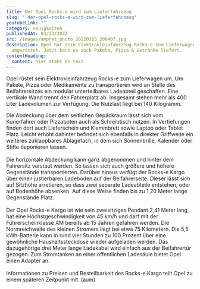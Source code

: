 ```yaml
---
title: Der Opel Rocks-e wird zum Lieferfahrzeug
slug: " der-opel-rocks-e-wird-zum-lieferfahrzeug"
youtubeLink: ""
category: neuigkeiten
publishedAt: 03/23/2022
src: /images/ampnet_photo_20220323_208407.jpg
description: Opel hat sein Elektrokleinfahrzeug Rocks-e zum Lieferwagen
  umgerüstet. Jetzt kann es auch Pakete, Pizza & Getränke liefern.
contentHeading:
  content: hier steht dn text
---
```

Opel rüstet sein Elektrokleinfahrzeug Rocks-e zum Lieferwagen um. Um Pakete, Pizza oder Medikamente zu transportieren wird an Stelle des Beifahrersitzes ein modular unterteilbares Ladeabteil geschaffen. Eine vertikale Wand trennt den Fahrerplatz ab. Insgesamt stehen mehr als 400 Liter Ladevolumen zur Verfügung. Die Nutzlast liegt bei 140 Kilogramm.

Die Abdeckung über dem seitlichen Gepäckraum lässt sich vom Kurierfahrer oder Pizzaboten auch als Schreibtisch nutzen. In Vertiefungen finden dort auch Lieferschein und Klemmbrett sowie Laptop oder Tablet Platz. Leicht erhöht dahinter befindet sich ebenfalls in direkter Griffweite ein weiteres zuklappbares Ablagefach, in dem sich Sonnenbrille, Kalender oder Stifte deponieren lassen.\
\
Die horizontale Abdeckung kann ganz abgenommen und hinter dem Fahrersitz verstaut werden. So lassen sich auch größere und höhere Gegenstände transportierten. Darüber hinaus verfügt der Rocks-e Kargo über einen justierbaren Ladeboden auf der Beifahrerseite. Dieser lässt sich auf Sitzhöhe arretieren, so dass zwei separate Ladeabteile entstehen, oder auf Bodenhöhe absenken. Auf diese Weise finden bis zu 1,20 Meter lange Gegenstände Platz.\
\
Der Opel Rocks-e Kargo ist wie sein zweisitziges Pendant 2,41 Meter lang, hat eine Höchstgeschwindigkeit von 45 km/h und darf mit der Führerscheinklasse AM bereits ab 15 Jahren gefahren werden. Die Normreichweite des kleinen Stromers liegt bei etwa 75 Kilometern. Die 5,5 kWh-Batterie kann in rund vier Stunden zu 100 Prozent über eine gewöhnliche Haushaltssteckdose wieder aufgeladen werden. Das dazugehörige drei Meter lange Ladekabel wird einfach aus der Beifahrertür gezogen. Zum Stromtanken an einer öffentlichen Ladesäule bietet Opel einen Adapter an.\
\
Informationen zu Preisen und Bestellbarkeit des Rocks-e Kargo teilt Opel zu einem späteren Zeitpunkt mit. (aum)